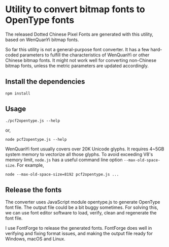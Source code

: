 # Utility to convert bitmap fonts to OpenType fonts

The released Dotted Chinese Pixel Fonts are generated with this
utility, based on WenQuanYi bitmap fonts.

So far this utility is not a general-purpose font converter. It has a
few hard-coded parameters to fulfill the characteristics of WenQuanYi
or other Chinese bitmap fonts. It might not work well for converting
non-Chinese bitmap fonts, unless the metric parameters are updated
accordingly.

## Install the dependencies

```
npm install
```

## Usage

```
./pcf2opentype.js --help
```

or,

```
node pcf2opentype.js --help
```

WenQuanYi font usually covers over 20K Unicode glyphs. It requires
4~5GB system memory to vectorize all those glyphs. To avoid exceeding
V8's memory limit, `node.js` has a useful command line option
`--max-old-space-size`. For example,

```
node --max-old-space-size=8192 pcf2opentype.js ...
```

## Release the fonts

The converter uses JavaScript module opentype.js to generate OpenType
font file. The output file could be a bit buggy sometimes. For solving
this, we can use font editor software to load, verify, clean and
regenerate the font file.

I use FontForge to release the generated fonts. FontForge does well in
verifying and fixing format issues, and making the output file ready
for Windows, macOS and Linux.
